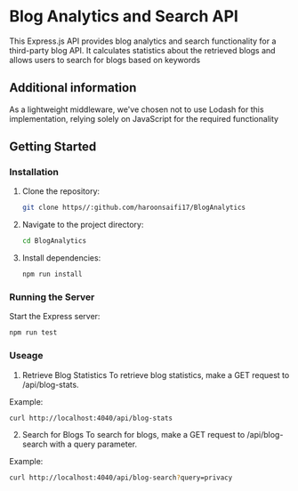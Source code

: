 # Blog Analytics and Search API

This Express.js API provides blog analytics and search functionality for a third-party blog API. It calculates statistics about the retrieved blogs and allows users to search for blogs based on keywords

## Additional information

As a lightweight middleware, we've chosen not to use Lodash for this implementation, relying solely on JavaScript for the required functionality

## Getting Started

### Installation

1. Clone the repository:

   ```bash
   git clone https//:github.com/haroonsaifi17/BlogAnalytics
   ```

2. Navigate to the project directory:

   ```bash
   cd BlogAnalytics
   ```

3. Install dependencies:

   ```bash
   npm run install
   ```

### Running the Server

Start the Express server:

   ```bash
   npm run test
   ```

### Useage
1. Retrieve Blog Statistics
To retrieve blog statistics, make a GET request to /api/blog-stats.

Example:

   ```bash
   curl http://localhost:4040/api/blog-stats
   ```

2. Search for Blogs
To search for blogs, make a GET request to /api/blog-search with a query parameter.

Example:

   ```bash
   curl http://localhost:4040/api/blog-search?query=privacy
   ```


